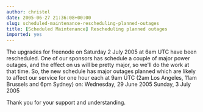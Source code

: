 ```yaml
---
author: christel
date: 2005-06-27 21:36:08+00:00
slug: scheduled-maintenance-rescheduling-planned-outages
title: [Scheduled Maintenance] Rescheduling planned outages
imported: yes
---
```

The upgrades for    freenode    on Saturday 2 July 2005 at 6am UTC have been rescheduled. One of our sponsors   has schedule a couple of major power outages, and the effect on us will be   pretty major, so we'll do the work at that time. So, the new schedule has   major outages planned which are likely to affect our service for one hour each   at 9am UTC (2am Los Angeles, 11am Brussels and 6pm Sydney) on:   Wednesday, 29 June 2005
Sunday, 3 July 2005

Thank you for your support and understanding.
